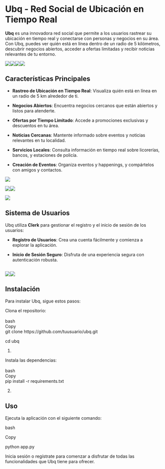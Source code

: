 # **Ubq - Red Social de Ubicación en Tiempo Real**

**Ubq** es una innovadora red social que permite a los usuarios rastrear su ubicación en tiempo real y conectarse con personas y negocios en su área. Con Ubq, puedes ver quién está en línea dentro de un radio de 5 kilómetros, descubrir negocios abiertos, acceder a ofertas limitadas y recibir noticias relevantes de tu entorno.

![](https://lh7-rt.googleusercontent.com/docsz/AD_4nXfIMj_6FY6M54S6OaLd0d_nKcK3IclQy5vYInM2PhLxJ88snRq1hPNlvMSDjw582JNWaip5tC8dPaOU_ykSFyk2aJwSS9_iUYLFFghVwKMZUPiQyiGXOhcYKgjAgKczguwtBHTzGw?key=NdHKYHTIOWHQuL0YysmLmA)![](https://lh7-rt.googleusercontent.com/docsz/AD_4nXeTB5jMkYUJKALugvKk1aqxUiR6CPxiXh7tv9-QIDEOqZlgImuHViCgbaUqZp_E77XZSvnkoQQHowp0JmFqd6u2CuloU7GEfu_vgiH_bV52EGDQnzHZJjjGRNTpywPrfbauFWV1?key=NdHKYHTIOWHQuL0YysmLmA)![](https://lh7-rt.googleusercontent.com/docsz/AD_4nXfwnvPJKqFKU5AYBnR_7N9pDlh10iNLL31sXW4XmvJ3JUX2tZTJ9KroQ4n8VLkup2VqGncyKRC6-zSOTxDYCUIueAE_bGTMC4Fw5aeSI22VcZeD9Q75_9-WjJmSBi38BdKnm9iA?key=NdHKYHTIOWHQuL0YysmLmA)![](https://lh7-rt.googleusercontent.com/docsz/AD_4nXfjGcQHwsF7B37I3WE2isaPmK5NDsZ_CSLB_02rIynZM4Cr0cxJI_zbaPYmSArp0rrmRmwhI9hxHJHKKfbuFUcI6M_ZXkj0B8D1Ng88_4NFQLkfKL0oV33kfh2cfP1To50ND7-3Mw?key=NdHKYHTIOWHQuL0YysmLmA)


## **Características Principales**

- **Rastreo de Ubicación en Tiempo Real**: Visualiza quién está en línea en un radio de 5 km alrededor de ti.

- **Negocios Abiertos**: Encuentra negocios cercanos que están abiertos y listos para atenderte.

- **Ofertas por Tiempo Limitado**: Accede a promociones exclusivas y descuentos en tu área.

- **Noticias Cercanas**: Mantente informado sobre eventos y noticias relevantes en tu localidad.

- **Servicios Locales**: Consulta información en tiempo real sobre licorerías, bancos, y estaciones de policía.

- **Creación de Eventos**: Organiza eventos y happenings, y compártelos con amigos y contactos.

![](https://lh7-rt.googleusercontent.com/docsz/AD_4nXfFgTQNQyEWelZUUBV0fUEe2aaVBl3mZDc_c-ubIUFd9ykBuYtZOgDiV30jrI9HVSbyL1cdu15QOaCmAwOs1EuuXf7gH336OYhwdQ61OAlSSHLp8jn-QGnXfRhqPa_qTD6pYktZmg?key=NdHKYHTIOWHQuL0YysmLmA)

![](https://lh7-rt.googleusercontent.com/docsz/AD_4nXe1CLGs-vCteXv3JlvHh-BuhmGWOD4DRnf7Kj_2HiyB5x48gJ8YMyZc7QTOLZDObgi3lTOI4_m8BTQqJHTm2aL8X1cYDJtt51dBdBofrOoevnMMPq-ScXbaIvB7yMgtszk8zQU9lQ?key=NdHKYHTIOWHQuL0YysmLmA)![](https://lh7-rt.googleusercontent.com/docsz/AD_4nXfHY3SPc1yTsg8I8HUBgHbrUaUvbbqWRkBUh1E9xq8-jvbMJhjVXiWxlNloToTljHDJvRW9wTQ9AdTkQyvAcL5aetcNhXmQjA24EQ4CtC1ATREG9KI36WZQdN--5mb6vxuIqcxkpg?key=NdHKYHTIOWHQuL0YysmLmA)

![](https://lh7-rt.googleusercontent.com/docsz/AD_4nXeCWwvTXoU9ZNtz2MZ_8ALl15JryLmLQ9uhlIjZ8m6nVcYwY5Pv5QaIgRQHpqyEjHmkKF2BePrXArTovEdGEBITErI4FSm-kY1YIUoZxBL1KN20tAuoucjs7miuLSEJkp5c3kAgnw?key=NdHKYHTIOWHQuL0YysmLmA)


## **Sistema de Usuarios**

Ubq utiliza **Clerk** para gestionar el registro y el inicio de sesión de los usuarios:

- **Registro de Usuarios**: Crea una cuenta fácilmente y comienza a explorar la aplicación.

- **Inicio de Sesión Seguro**: Disfruta de una experiencia segura con autenticación robusta.


## ****![](https://lh7-rt.googleusercontent.com/docsz/AD_4nXc1SErVKrFMKmKS66pDqMNRCbb70OnjEpWHJITORXGXQ7oPYWJzxCb6a2CIenY7VV_wjnpUPKfffHFccHYDAolVO3N1PgSlz1sZJVyD5fvbCqaYuKC1eLqWlwyqkBlvklRM1BBqoQ?key=NdHKYHTIOWHQuL0YysmLmA)![](https://lh7-rt.googleusercontent.com/docsz/AD_4nXcxUnxFXAWeIER5SWfiG_zPIk8ecTI5cDoeDGiKbuMXf7Sb2wTg1O4KdEEpOlq7YfTS61LL_QOgguHtO_mvr-E-YDJWaBj8qcWB05L_SF902KuGRXRbKM-80kiOOL8GTIiO6CsK?key=NdHKYHTIOWHQuL0YysmLmA)****

## **Instalación**

Para instalar Ubq, sigue estos pasos:

Clona el repositorio:\
\
&#x20;bash\
Copy\
git clone https\://github.com/tuusuario/ubq.git

cd ubq

1.

Instala las dependencias:\
\
&#x20;bash\
Copy\
pip install -r requirements.txt

2.


## **Uso**

Ejecuta la aplicación con el siguiente comando:

bash

Copy

python app.py

Inicia sesión o regístrate para comenzar a disfrutar de todas las funcionalidades que Ubq tiene para ofrecer.

